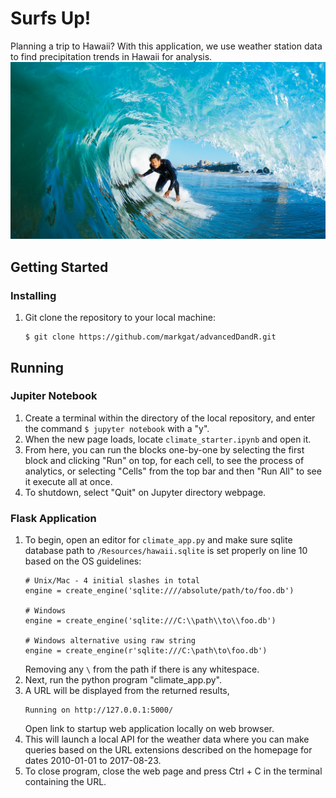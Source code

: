 # Surfs Up!
Planning a trip to Hawaii? With this application, we use weather station data to find precipitation trends in Hawaii for analysis.  
![surfs-up.jpeg](Images/surfs-up.png)
## Getting Started
### Installing
1) Git clone the repository to your local machine:
    ````
    $ git clone https://github.com/markgat/advancedDandR.git
    ````
## Running
### Jupiter Notebook
1) Create a terminal within the directory of the local repository, and enter the command ````$ jupyter notebook```` with a "y".
2) When the new page loads, locate ````climate_starter.ipynb```` and open it.
3) From here, you can run the blocks one-by-one by selecting the first block and clicking "Run" on top, for each cell, to see the process of analytics, or selecting "Cells" from the top bar and then "Run All" to see it execute all at once.
4) To shutdown, select "Quit" on Jupyter directory webpage.
### Flask Application
1) To begin, open an editor for ````climate_app.py```` and make sure sqlite database path to ````/Resources/hawaii.sqlite```` is set properly on line 10 based on the OS guidelines:
    ````
    # Unix/Mac - 4 initial slashes in total
    engine = create_engine('sqlite:////absolute/path/to/foo.db')

    # Windows
    engine = create_engine('sqlite:///C:\\path\\to\\foo.db')

    # Windows alternative using raw string
    engine = create_engine(r'sqlite:///C:\path\to\foo.db')
    ````
    Removing any ````\```` from the path if there is any whitespace.
2) Next, run the python program "climate_app.py".
3) A URL will be displayed from the returned results,
    ````
    Running on http://127.0.0.1:5000/
    ````
    Open link to startup web application locally on web browser.  
4) This will launch a local API for the weather data where you can make queries based on the URL extensions described on the homepage for dates 2010-01-01 to 2017-08-23.
5) To close program, close the web page and press Ctrl + C in the terminal 
containing the URL.